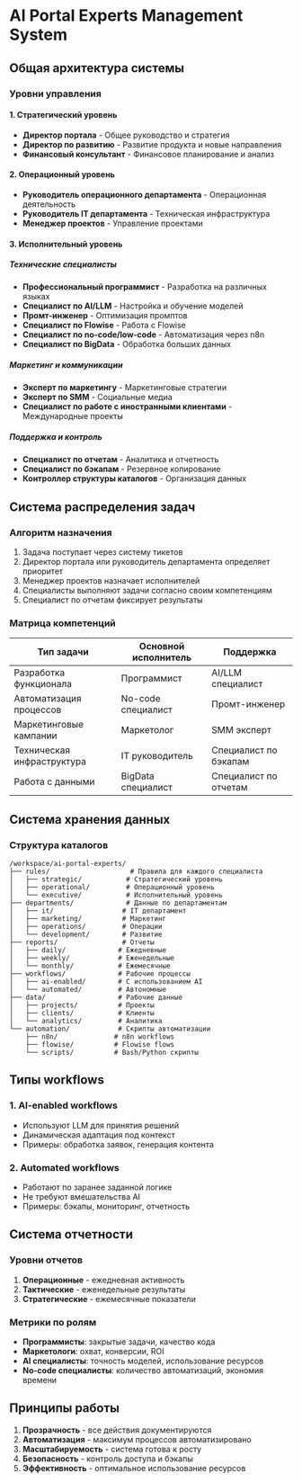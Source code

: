 # AI Portal Experts Management System

## Общая архитектура системы

### Уровни управления

#### 1. Стратегический уровень
- **Директор портала** - Общее руководство и стратегия
- **Директор по развитию** - Развитие продукта и новые направления
- **Финансовый консультант** - Финансовое планирование и анализ

#### 2. Операционный уровень
- **Руководитель операционного департамента** - Операционная деятельность
- **Руководитель IT департамента** - Техническая инфраструктура
- **Менеджер проектов** - Управление проектами

#### 3. Исполнительный уровень

##### Технические специалисты
- **Профессиональный программист** - Разработка на различных языках
- **Специалист по AI/LLM** - Настройка и обучение моделей
- **Промт-инженер** - Оптимизация промптов
- **Специалист по Flowise** - Работа с Flowise
- **Специалист по no-code/low-code** - Автоматизация через n8n
- **Специалист по BigData** - Обработка больших данных

##### Маркетинг и коммуникации
- **Эксперт по маркетингу** - Маркетинговые стратегии
- **Эксперт по SMM** - Социальные медиа
- **Специалист по работе с иностранными клиентами** - Международные проекты

##### Поддержка и контроль
- **Специалист по отчетам** - Аналитика и отчетность
- **Специалист по бэкапам** - Резервное копирование
- **Контроллер структуры каталогов** - Организация данных

## Система распределения задач

### Алгоритм назначения
1. Задача поступает через систему тикетов
2. Директор портала или руководитель департамента определяет приоритет
3. Менеджер проектов назначает исполнителей
4. Специалисты выполняют задачи согласно своим компетенциям
5. Специалист по отчетам фиксирует результаты

### Матрица компетенций

| Тип задачи | Основной исполнитель | Поддержка |
|-----------|---------------------|-----------|
| Разработка функционала | Программист | AI/LLM специалист |
| Автоматизация процессов | No-code специалист | Промт-инженер |
| Маркетинговые кампании | Маркетолог | SMM эксперт |
| Техническая инфраструктура | IT руководитель | Специалист по бэкапам |
| Работа с данными | BigData специалист | Специалист по отчетам |

## Система хранения данных

### Структура каталогов
```
/workspace/ai-portal-experts/
├── rules/                    # Правила для каждого специалиста
│   ├── strategic/           # Стратегический уровень
│   ├── operational/         # Операционный уровень
│   └── executive/           # Исполнительный уровень
├── departments/             # Данные по департаментам
│   ├── it/                 # IT департамент
│   ├── marketing/          # Маркетинг
│   ├── operations/         # Операции
│   └── development/        # Развитие
├── reports/                # Отчеты
│   ├── daily/             # Ежедневные
│   ├── weekly/            # Еженедельные
│   └── monthly/           # Ежемесячные
├── workflows/             # Рабочие процессы
│   ├── ai-enabled/        # С использованием AI
│   └── automated/         # Автономные
├── data/                  # Рабочие данные
│   ├── projects/          # Проекты
│   ├── clients/           # Клиенты
│   └── analytics/         # Аналитика
└── automation/            # Скрипты автоматизации
    ├── n8n/              # n8n workflows
    ├── flowise/          # Flowise flows
    └── scripts/          # Bash/Python скрипты
```

## Типы workflows

### 1. AI-enabled workflows
- Используют LLM для принятия решений
- Динамическая адаптация под контекст
- Примеры: обработка заявок, генерация контента

### 2. Automated workflows
- Работают по заранее заданной логике
- Не требуют вмешательства AI
- Примеры: бэкапы, мониторинг, отчетность

## Система отчетности

### Уровни отчетов
1. **Операционные** - ежедневная активность
2. **Тактические** - еженедельные результаты
3. **Стратегические** - ежемесячные показатели

### Метрики по ролям
- **Программисты**: закрытые задачи, качество кода
- **Маркетологи**: охват, конверсии, ROI
- **AI специалисты**: точность моделей, использование ресурсов
- **No-code специалисты**: количество автоматизаций, экономия времени

## Принципы работы

1. **Прозрачность** - все действия документируются
2. **Автоматизация** - максимум процессов автоматизировано
3. **Масштабируемость** - система готова к росту
4. **Безопасность** - контроль доступа и бэкапы
5. **Эффективность** - оптимальное использование ресурсов